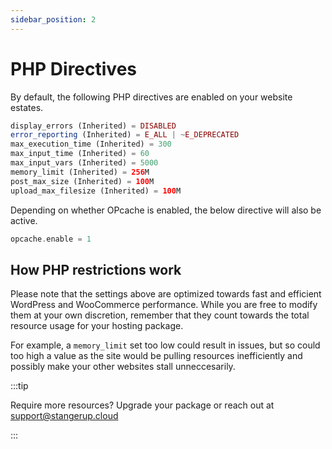 ```yaml
---
sidebar_position: 2
---
```


# PHP Directives

By default, the following PHP directives are enabled on your website estates.

```php
display_errors (Inherited) = DISABLED
error_reporting (Inherited) = E_ALL | ~E_DEPRECATED
max_execution_time (Inherited) = 300
max_input_time (Inherited) = 60
max_input_vars (Inherited) = 5000
memory_limit (Inherited) = 256M
post_max_size (Inherited) = 100M
upload_max_filesize (Inherited) = 100M
```

Depending on whether OPcache is enabled, the below directive will also be active.

```php
opcache.enable = 1
```

## How PHP restrictions work

Please note that the settings above are optimized towards fast and efficient WordPress and WooCommerce performance. While you are free to modify them at your own discretion, remember that they count towards the total resource usage for your hosting package.

For example, a `memory_limit` set too low could result in issues, but so could too high a value as the site would be pulling resources inefficiently and possibly make your other websites stall unneccesarily.

:::tip

Require more resources? Upgrade your package or reach out at [support@stangerup.cloud](mailto:support@stangerup.cloud)

:::
